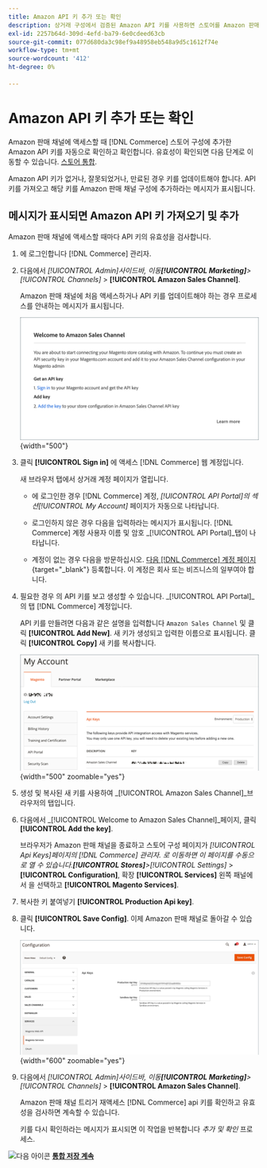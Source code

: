 ```yaml
---
title: Amazon API 키 추가 또는 확인
description: 상거래 구성에서 검증된 Amazon API 키를 사용하면 스토어를 Amazon 판매자 계정과 통합할 수 있습니다.
exl-id: 2257b64d-309d-4efd-ba79-6e0cdeed63cb
source-git-commit: 077d680da3c98ef9a48958eb548a9d5c1612f74e
workflow-type: tm+mt
source-wordcount: '412'
ht-degree: 0%

---
```


# Amazon API 키 추가 또는 확인

Amazon 판매 채널에 액세스할 때 [!DNL Commerce] 스토어 구성에 추가한 Amazon API 키를 자동으로 확인하고 확인합니다. 유효성이 확인되면 다음 단계로 이동할 수 있습니다. [스토어 통합](./store-integration.md).

Amazon API 키가 없거나, 잘못되었거나, 만료된 경우 키를 업데이트해야 합니다. API 키를 가져오고 해당 키를 Amazon 판매 채널 구성에 추가하라는 메시지가 표시됩니다.

## 메시지가 표시되면 Amazon API 키 가져오기 및 추가

Amazon 판매 채널에 액세스할 때마다 API 키의 유효성을 검사합니다.

1. 에 로그인합니다 [!DNL Commerce] 관리자.

1. 다음에서 _[!UICONTROL Admin]_사이드바, 이동&#x200B;**[!UICONTROL Marketing]**>_[!UICONTROL Channels]_ > **[!UICONTROL Amazon Sales Channel]**.

   Amazon 판매 채널에 처음 액세스하거나 API 키를 업데이트해야 하는 경우 프로세스를 안내하는 메시지가 표시됩니다.

   ![Amazon API 키 프롬프트 가져오기 및 추가](assets/amazon-api-verification-prompt.png){width="500"}

1. 클릭 **[!UICONTROL Sign in]** 에 액세스 [!DNL Commerce] 웹 계정입니다.

   새 브라우저 탭에서 상거래 계정 페이지가 열립니다.

   - 에 로그인한 경우 [!DNL Commerce] 계정, _[!UICONTROL API Portal]_의 섹션_[!UICONTROL My Account]_ 페이지가 자동으로 나타납니다.

   - 로그인하지 않은 경우 다음을 입력하라는 메시지가 표시됩니다. [!DNL Commerce] 계정 사용자 이름 및 암호 _[!UICONTROL API Portal]_탭이 나타납니다.

   - 계정이 없는 경우 다음을 방문하십시오. [다음 [!DNL Commerce] 계정 페이지](https://account.magento.com/customer/account/login/){target="_blank"} 등록합니다. 이 계정은 회사 또는 비즈니스의 일부여야 합니다.

1. 필요한 경우 의 API 키를 보고 생성할 수 있습니다. _[!UICONTROL API Portal]_의 탭 [!DNL Commerce] 계정입니다.

   API 키를 만들려면 다음과 같은 설명을 입력합니다 `Amazon Sales Channel` 및 클릭 **[!UICONTROL Add New]**. 새 키가 생성되고 입력한 이름으로 표시됩니다. 클릭 **[!UICONTROL Copy]** 새 키를 복사합니다.

   ![API 키 생성 또는 복사](assets/amazon-add-api-key.png){width="500" zoomable="yes"}

1. 생성 및 복사된 새 키를 사용하여 _[!UICONTROL Amazon Sales Channel]_브라우저의 탭입니다.

1. 다음에서 _[!UICONTROL Welcome to Amazon Sales Channel]_페이지, 클릭&#x200B;**[!UICONTROL Add the key]**.

   브라우저가 Amazon 판매 채널을 종료하고 스토어 구성 페이지가 _[!UICONTROL Api Keys]_페이지의 [!DNL Commerce] 관리자. 로 이동하면 이 페이지를 수동으로 열 수 있습니다.**[!UICONTROL Stores]**>_[!UICONTROL Settings]_ > **[!UICONTROL Configuration]**, 확장 **[!UICONTROL Services]** 왼쪽 패널에서 을 선택하고 **[!UICONTROL Magento Services]**.

1. 복사한 키 붙여넣기 **[!UICONTROL Production Api key]**.

1. 클릭 **[!UICONTROL Save Config]**. 이제 Amazon 판매 채널로 돌아갈 수 있습니다.

   ![스토어 구성에서 API 키 추가](assets/config-magento-services-api-screen.png){width="600" zoomable="yes"}

1. 다음에서 _[!UICONTROL Admin]_사이드바, 이동&#x200B;**[!UICONTROL Marketing]**>_[!UICONTROL Channels]_ > **[!UICONTROL Amazon Sales Channel]**.

   Amazon 판매 채널 트리거 재액세스 [!DNL Commerce] api 키를 확인하고 유효성을 검사하면 계속할 수 있습니다.

   키를 다시 확인하라는 메시지가 표시되면 이 작업을 반복합니다 _추가 및 확인_ 프로세스.

![다음 아이콘](assets/btn-next.png) [**통합 저장 계속**](./store-integration.md)
